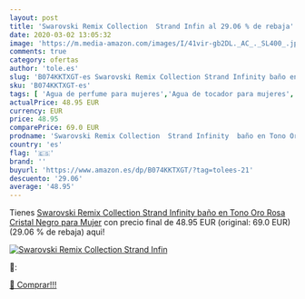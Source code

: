 ```yaml
---
layout: post
title: 'Swarovski Remix Collection  Strand Infin al 29.06 % de rebaja'
date: 2020-03-02 13:05:32
image: 'https://m.media-amazon.com/images/I/41vir-gb2DL._AC_._SL400_.jpg'
comments: true
category: ofertas
author: 'tole.es'
slug: 'B074KKTXGT-es Swarovski Remix Collection Strand Infinity baño en Tono...'
sku: 'B074KKTXGT-es'
tags: [ 'Agua de perfume para mujeres','Agua de tocador para mujeres','Almacenaje de adornos festivos','Almacenamiento y organización','Belleza','Fragancias para mujeres','Hogar y cocina','Instrumentos de percusión para niños','Instrumentos musicales para niños','Juguetes','Juguetes electrónicos','Juguetes y juegos','Perfumes y fragancias','Productos para el cuidado de la piel','Sets y juegos para el cuidado de la piel','Videojuegos para niños','swarovski', ]
actualPrice: 48.95 EUR
currency: EUR
price: 48.95
comparePrice: 69.0 EUR
prodname: 'Swarovski Remix Collection  Strand Infinity  baño en Tono Oro Rosa  Cristal Negro  para Mujer'
country: 'es'
flag: '🇪🇸'
brand: ''
buyurl: 'https://www.amazon.es/dp/B074KKTXGT/?tag=tolees-21'
descuento: '29.06'
average: '48.95'
---
```


Tienes [Swarovski Remix Collection  Strand Infinity  baño en Tono Oro Rosa  Cristal Negro  para Mujer](https://www.amazon.es/dp/B074KKTXGT/?tag=tolees-21) con precio final de  48.95 EUR (original: 69.0 EUR) (29.06 %  de rebaja) aqui!

[![Swarovski Remix Collection  Strand Infin](https://m.media-amazon.com/images/I/41vir-gb2DL._AC_._SL400_.jpg)](https://www.amazon.es/dp/B074KKTXGT/?tag=tolees-21)

🔎:


[🛒 Comprar!!!](https://www.amazon.es/dp/B074KKTXGT/?tag=tolees-21)
